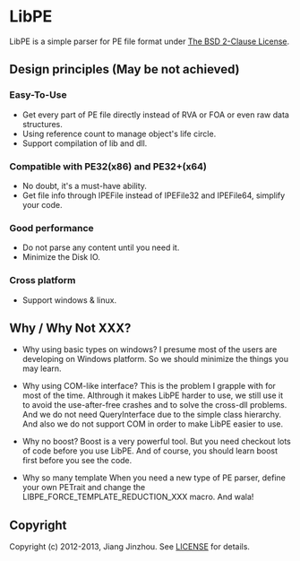 # LibPE
LibPE is a simple parser for PE file format under [The BSD 2-Clause License](http://opensource.org/licenses/BSD-2-Clause).

## Design principles (May be not achieved)
### Easy-To-Use
* Get every part of PE file directly instead of RVA or FOA or even raw data structures.
* Using reference count to manage object's life circle.
* Support compilation of lib and dll.

### Compatible with PE32(x86) and PE32+(x64)
* No doubt, it's a must-have ability.
* Get file info through IPEFile instead of IPEFile32 and IPEFile64, simplify your code.

### Good performance
* Do not parse any content until you need it.
* Minimize the Disk IO.

### Cross platform
* Support windows & linux.

## Why / Why Not XXX?
* Why using basic types on windows?
	I presume most of the users are developing on Windows platform. So we should minimize the things you may learn.

* Why using COM-like interface?
	This is the problem I grapple with for most of the time. Althrough it makes LibPE harder to use, we still use it to avoid the use-after-free crashes and to solve the cross-dll problems.
	And we do not need QueryInterface due to the simple class hierarchy. And also we do not support COM in order to make LibPE easier to use.
	
* Why no boost?
	Boost is a very powerful tool. But you need checkout lots of code before you use LibPE. And of course, you should learn boost first before you see the code.
	
* Why so many template
	When you need a new type of PE parser, define your own PETrait and change the LIBPE_FORCE_TEMPLATE_REDUCTION_XXX macro. And wala! 

## Copyright
Copyright (c) 2012-2013, Jiang Jinzhou. See [LICENSE](https://github.com/r1f/libpe/blob/master/LICENSE) for details.